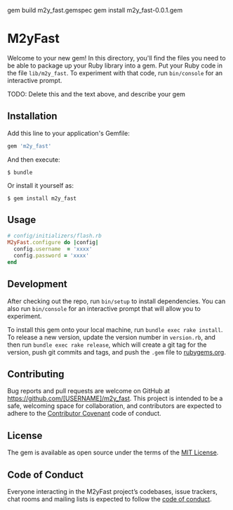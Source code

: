 gem build m2y_fast.gemspec
gem install m2y_fast-0.0.1.gem


# M2yFast

Welcome to your new gem! In this directory, you'll find the files you need to be able to package up your Ruby library into a gem. Put your Ruby code in the file `lib/m2y_fast`. To experiment with that code, run `bin/console` for an interactive prompt.

TODO: Delete this and the text above, and describe your gem

## Installation

Add this line to your application's Gemfile:

```ruby
gem 'm2y_fast'
```

And then execute:

    $ bundle

Or install it yourself as:

    $ gem install m2y_fast

## Usage

```ruby
# config/initializers/flash.rb
M2yFast.configure do |config|
  config.username  = 'xxxx'
  config.password = 'xxxx'
end
```

## Development

After checking out the repo, run `bin/setup` to install dependencies. You can also run `bin/console` for an interactive prompt that will allow you to experiment.

To install this gem onto your local machine, run `bundle exec rake install`. To release a new version, update the version number in `version.rb`, and then run `bundle exec rake release`, which will create a git tag for the version, push git commits and tags, and push the `.gem` file to [rubygems.org](https://rubygems.org).

## Contributing

Bug reports and pull requests are welcome on GitHub at https://github.com/[USERNAME]/m2y_fast. This project is intended to be a safe, welcoming space for collaboration, and contributors are expected to adhere to the [Contributor Covenant](http://contributor-covenant.org) code of conduct.

## License

The gem is available as open source under the terms of the [MIT License](https://opensource.org/licenses/MIT).

## Code of Conduct

Everyone interacting in the M2yFast project’s codebases, issue trackers, chat rooms and mailing lists is expected to follow the [code of conduct](https://github.com/[USERNAME]/m2y_fast/blob/master/CODE_OF_CONDUCT.md).
